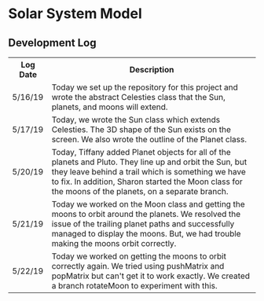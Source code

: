# Solar System Model

## Development Log
<table>
  <th>Log Date</th>
  <th>Description</th>
  <tr>
    <td>5/16/19</td>
    <td>Today we set up the repository for this project and wrote the abstract Celesties class that the Sun, planets, and moons will extend.</td>
  </tr>
    <td>5/17/19</td>
    <td>Today, we wrote the Sun class which extends Celesties. The 3D shape of the Sun exists on the screen. We also wrote the outline of the Planet class. </td>
  </tr>
    <td>5/20/19</td>
    <td>Today, Tiffany added Planet objects for all of the planets and Pluto. They line up and orbit the Sun, but they leave behind a trail which is something we have to fix. In addition, Sharon started the Moon class for the moons of the planets, on a separate branch. </td>
  </tr>
    <td>5/21/19</td>
    <td>Today we worked on the Moon class and getting the moons to orbit around the planets. We resolved the issue of the trailing planet paths and successfully managed to display the moons. But, we had trouble making the moons orbit correctly. 
  </td>
  </tr>
    <td>5/22/19</td>
    <td>Today we worked on getting the moons to orbit correctly again. We tried using pushMatrix and popMatrix but can't get it to work exactly. We created a branch rotateMoon to experiment with this.
  </td>
  </tr>
  
    
